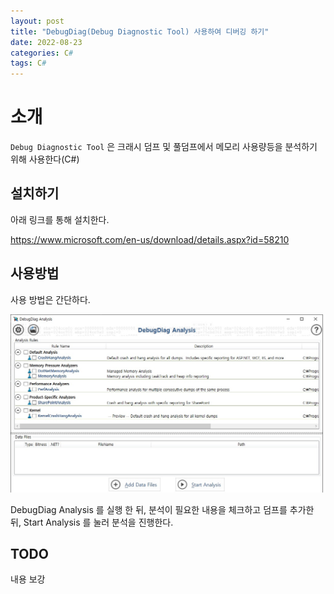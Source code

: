 ```yaml
---
layout: post
title: "DebugDiag(Debug Diagnostic Tool) 사용하여 디버깅 하기"
date: 2022-08-23
categories: C#
tags: C#
---
```



# 소개

`Debug Diagnostic Tool` 은 크래시 덤프 및 풀덤프에서 메모리 사용량등을
분석하기 위해 사용한다(C#)


## 설치하기

아래 링크를 통해 설치한다.

https://www.microsoft.com/en-us/download/details.aspx?id=58210


## 사용방법

사용 방법은 간단하다. 

![DebugDiag Analysis](/public/img/debugdiag.jpg)

DebugDiag Analysis 를 실행 한 뒤, 
분석이 필요한 내용을 체크하고 덤프를 추가한 뒤,
Start Analysis 를 눌러 분석을 진행한다.


## TODO

내용 보강